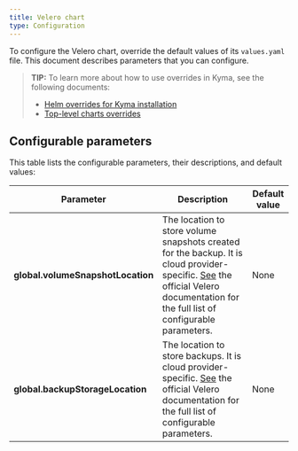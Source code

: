 ```yaml
---
title: Velero chart
type: Configuration
---
```


To configure the Velero chart, override the default values of its `values.yaml` file. This document describes parameters that you can configure.

>**TIP:** To learn more about how to use overrides in Kyma, see the following documents:
>* [Helm overrides for Kyma installation](/root/kyma/#configuration-helm-overrides-for-kyma-installation)
>* [Top-level charts overrides](/root/kyma/#configuration-helm-overrides-for-kyma-installation-top-level-charts-overrides)

## Configurable parameters

This table lists the configurable parameters, their descriptions, and default values:

| Parameter | Description | Default value |
|-----------|-------------|---------------|
| **global.volumeSnapshotLocation** | The location to store volume snapshots created for the backup. It is cloud provider-specific. [See](https://velero.io/docs/v1.0.0/api-types/volumesnapshotlocation/) the official Velero documentation for the full list of configurable parameters. | None |
| **global.backupStorageLocation** |  The location to store backups. It is cloud provider-specific. [See](https://velero.io/docs/v1.0.0/api-types/backupstoragelocation/) the official Velero documentation for the full list of configurable parameters. | None |

